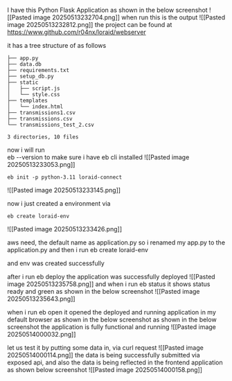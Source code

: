 
I have this Python Flask Application as shown in the below  screenshot
![[Pasted image 20250513232704.png]]
when run this is the output
![[Pasted image 20250513232812.png]]
the project can be found at https://www.github.com/r04nx/loraid/webserver

it has a tree structure of as follows
```
├── app.py
├── data.db
├── requirements.txt
├── setup_db.py
├── static
│   ├── script.js
│   └── style.css
├── templates
│   └── index.html
├── transmissions1.csv
├── transmissions.csv
└── transmissions_test_2.csv

3 directories, 10 files
```
now i will run  
eb --version to make sure i have eb cli installed 
![[Pasted image 20250513233053.png]]
```
eb init -p python-3.11 loraid-connect
```

![[Pasted image 20250513233145.png]]

now i just created a environment  via 
```
eb create loraid-env 
```

![[Pasted image 20250513233426.png]]

aws need, the default name as application.py so i renamed my app.py to the application.py
and then i run eb create loraid-env

and env was created successfully

after i run 
eb deploy the application was successfully deployed
![[Pasted image 20250513235758.png]]
and when i run eb status it shows status ready and green as shown in the below screenshot
![[Pasted image 20250513235643.png]] 

when i run eb open it opened the deployed and running application in my default browser as shown in the below screenshot
as shown in the below screenshot the application is fully functional and running 
![[Pasted image 20250514000032.png]]

let us test it by putting some data in, via curl request 
![[Pasted image 20250514000114.png]]
the data is being successfully submitted via exposed api, 
and also the data is being reflected in the frontend application as shown below screenshot
![[Pasted image 20250514000158.png]]